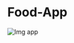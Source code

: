 # Food-App
<img src="https://user-images.githubusercontent.com/86000197/158505571-3186815a-9e77-4c9d-a00a-9ce9303b115f.png" alt="Img app">
